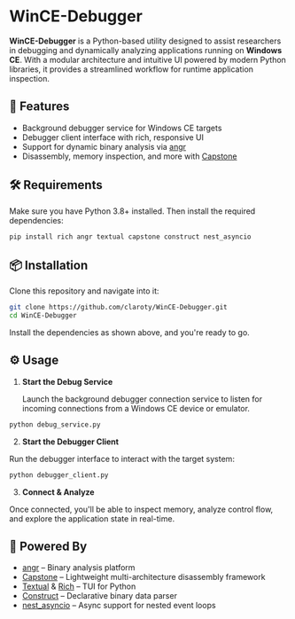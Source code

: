 # WinCE-Debugger

**WinCE-Debugger** is a Python-based utility designed to assist researchers in debugging and dynamically analyzing applications running on **Windows CE**. With a modular architecture and intuitive UI powered by modern Python libraries, it provides a streamlined workflow for runtime application inspection.

## 🚀 Features

- Background debugger service for Windows CE targets  
- Debugger client interface with rich, responsive UI  
- Support for dynamic binary analysis via [angr](https://github.com/angr/angr)  
- Disassembly, memory inspection, and more with [Capstone](http://www.capstone-engine.org/)


## 🛠 Requirements

Make sure you have Python 3.8+ installed. Then install the required dependencies:

```bash
pip install rich angr textual capstone construct nest_asyncio
```


## 📦 Installation

Clone this repository and navigate into it:

```bash
git clone https://github.com/claroty/WinCE-Debugger.git 
cd WinCE-Debugger
```


Install the dependencies as shown above, and you're ready to go.

## ⚙️ Usage

1. **Start the Debug Service**

   Launch the background debugger connection service to listen for incoming connections from a Windows CE device or emulator.

```bash
python debug_service.py
```


2. **Start the Debugger Client**

Run the debugger interface to interact with the target system:

```bash
python debugger_client.py
```


3. **Connect & Analyze**

Once connected, you'll be able to inspect memory, analyze control flow, and explore the application state in real-time.

## 🧠 Powered By

- [angr](https://github.com/angr/angr) – Binary analysis platform  
- [Capstone](http://www.capstone-engine.org/) – Lightweight multi-architecture disassembly framework  
- [Textual](https://github.com/Textualize/textual) & [Rich](https://github.com/Textualize/rich) – TUI for Python  
- [Construct](https://github.com/construct/construct) – Declarative binary data parser  
- [nest_asyncio](https://github.com/erdewit/nest_asyncio) – Async support for nested event loops
